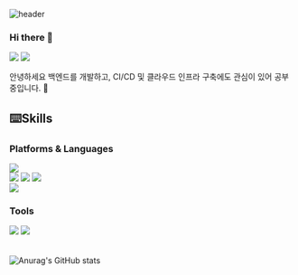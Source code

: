 ![header](https://capsule-render.vercel.app/api?type=wave&color=auto&height=300&section=header&text=Good%20to%20render&fontSize=90)
### Hi there 👋
<a href="https://romanc3.tistory.com/" target="_blank"><img src="https://img.shields.io/badge/Tistory-232F3E?style=flat-square&logo=Tistory&logoColor=white"/></a> <img src="https://img.shields.io/badge/skywlstn777@gmail.com-EA4335?style=flat-square&logo=Gmail&logoColor=white"/></a>

안녕하세요 백엔드를 개발하고, CI/CD 및 클라우드 인프라 구축에도 관심이 있어 공부 중입니다. 🤔


<!--
**frontLine-kim/frontLine-kim** is a ✨ _special_ ✨ repository because its `README.md` (this file) appears on your GitHub profile.

Here are some ideas to get you started:

- 🔭 I’m currently working on ...
- 🌱 I’m currently learning ...
- 👯 I’m looking to collaborate on ...
- 🤔 I’m looking for help with ...
- 💬 Ask me about ...
- 📫 How to reach me: ...
- 😄 Pronouns: ...
- ⚡ Fun fact: ...
-->
## ⌨️Skills

### Platforms & Languages
<img src="https://img.shields.io/badge/Linux-FCC624?style=flat-square&logo=Linux&logoColor=white"/> <br> <img src="https://img.shields.io/badge/Spring-6DB33F?style=flat-square&logo=Spring&logoColor=white"/> <img src="https://img.shields.io/badge/Spring Boot-6DB33F?style=flat-square&logo=Spring Boot&logoColor=white"/> <img src="https://img.shields.io/badge/MySQL-4479A1?style=flat-square&logo=MySQL&logoColor=white"/> <br> <img src="https://img.shields.io/badge/Java-FCC624?style=flat-square&logo=Java&logoColor=white"/>

### Tools
<img src="https://img.shields.io/badge/Amazon AWS-232F3E?style=flat-square&logo=Amazon AWS&logoColor=white"/> <img src="https://img.shields.io/badge/Amazon EC2-FF9900?style=flat-square&logo=Amazon EC&logoColor=white"/>
<br>
<br>
<br>
![Anurag's GitHub stats](https://github-readme-stats.vercel.app/api?username=frontLine-kim&show_icons=true&theme=radical)
